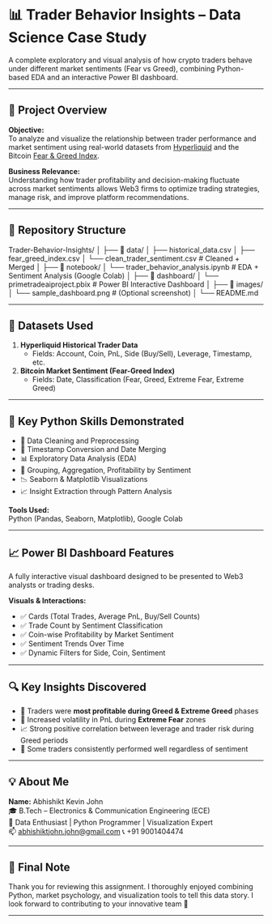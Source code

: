 # 📊 Trader Behavior Insights – Data Science Case Study

A complete exploratory and visual analysis of how crypto traders behave under different market sentiments (Fear vs Greed), combining Python-based EDA and an interactive Power BI dashboard.

---

## 📌 Project Overview

**Objective:**  
To analyze and visualize the relationship between trader performance and market sentiment using real-world datasets from [Hyperliquid](https://hyperliquid.xyz/) and the Bitcoin [Fear & Greed Index](https://alternative.me/crypto/fear-and-greed-index/).

**Business Relevance:**  
Understanding how trader profitability and decision-making fluctuate across market sentiments allows Web3 firms to optimize trading strategies, manage risk, and improve platform recommendations.

---

## 📂 Repository Structure

Trader-Behavior-Insights/
│
├── 📁 data/
│ ├── historical_data.csv
│ ├── fear_greed_index.csv
│ └── clean_trader_sentiment.csv # Cleaned + Merged
│
├── 📁 notebook/
│ └── trader_behavior_analysis.ipynb # EDA + Sentiment Analysis (Google Colab)
│
├── 📁 dashboard/
│ └── primetradeaiproject.pbix # Power BI Interactive Dashboard
│
├── 📁 images/
│ └── sample_dashboard.png # (Optional screenshot)
│
└── README.md

---

## 🧪 Datasets Used

1. **Hyperliquid Historical Trader Data**
   - Fields: Account, Coin, PnL, Side (Buy/Sell), Leverage, Timestamp, etc.
2. **Bitcoin Market Sentiment (Fear-Greed Index)**
   - Fields: Date, Classification (Fear, Greed, Extreme Fear, Extreme Greed)

---

## 🧠 Key Python Skills Demonstrated

- 🧹 Data Cleaning and Preprocessing
- 📆 Timestamp Conversion and Date Merging
- 📊 Exploratory Data Analysis (EDA)
- 🧮 Grouping, Aggregation, Profitability by Sentiment
- 📉 Seaborn & Matplotlib Visualizations
- 📈 Insight Extraction through Pattern Analysis

**Tools Used:**  
Python (Pandas, Seaborn, Matplotlib), Google Colab

---

## 📈 Power BI Dashboard Features

A fully interactive visual dashboard designed to be presented to Web3 analysts or trading desks.

**Visuals & Interactions:**
- ✅ Cards (Total Trades, Average PnL, Buy/Sell Counts)
- ✅ Trade Count by Sentiment Classification
- ✅ Coin-wise Profitability by Market Sentiment
- ✅ Sentiment Trends Over Time
- ✅ Dynamic Filters for Side, Coin, Sentiment

---

## 🔍 Key Insights Discovered

- 🔺 Traders were **most profitable during Greed & Extreme Greed** phases
- 🔻 Increased volatility in PnL during **Extreme Fear** zones
- 📈 Strong positive correlation between leverage and trader risk during Greed periods
- 🔄 Some traders consistently performed well regardless of sentiment

---

## 💡 About Me

**Name:** Abhishikt Kevin John  
🎓 B.Tech – Electronics & Communication Engineering (ECE)  
🧠 Data Enthusiast | Python Programmer | Visualization Expert  
📫 abhishiktjohn.john@gmail.com
📞 +91 9001404474

---

## 🏁 Final Note

Thank you for reviewing this assignment. I thoroughly enjoyed combining Python, market psychology, and visualization tools to tell this data story. I look forward to contributing to your innovative team 🚀

---
